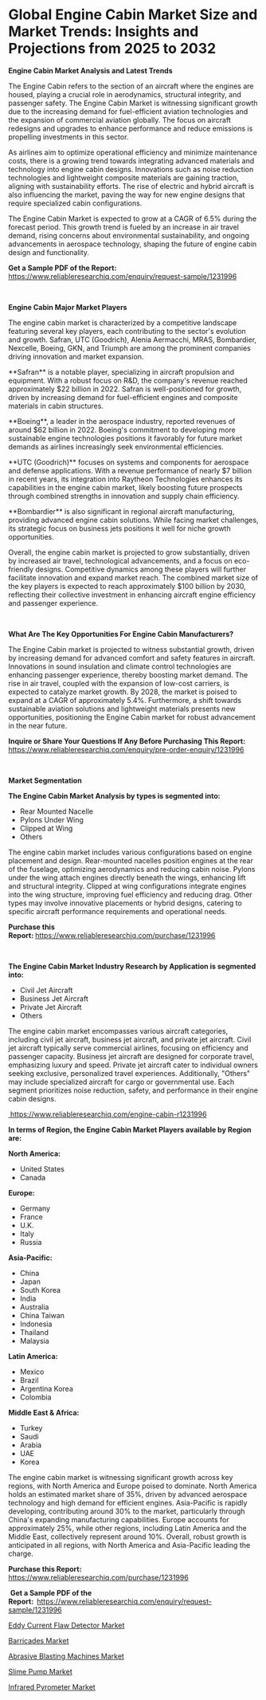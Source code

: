 <p><h1>Global Engine Cabin Market Size and Market Trends: Insights and Projections from 2025 to 2032</h1></p><p><strong>Engine Cabin Market Analysis and Latest Trends</strong></p>
<p><p>The Engine Cabin refers to the section of an aircraft where the engines are housed, playing a crucial role in aerodynamics, structural integrity, and passenger safety. The Engine Cabin Market is witnessing significant growth due to the increasing demand for fuel-efficient aviation technologies and the expansion of commercial aviation globally. The focus on aircraft redesigns and upgrades to enhance performance and reduce emissions is propelling investments in this sector.</p><p>As airlines aim to optimize operational efficiency and minimize maintenance costs, there is a growing trend towards integrating advanced materials and technology into engine cabin designs. Innovations such as noise reduction technologies and lightweight composite materials are gaining traction, aligning with sustainability efforts. The rise of electric and hybrid aircraft is also influencing the market, paving the way for new engine designs that require specialized cabin configurations.</p><p>The Engine Cabin Market is expected to grow at a CAGR of 6.5% during the forecast period. This growth trend is fueled by an increase in air travel demand, rising concerns about environmental sustainability, and ongoing advancements in aerospace technology, shaping the future of engine cabin design and functionality.</p></p>
<p><strong>Get a Sample PDF of the Report:&nbsp;</strong> <a href="https://www.reliableresearchiq.com/enquiry/request-sample/1231996?utm_campaign=1906&utm_medium=2&utm_source=Github&utm_content=ia&utm_term=21022025&utm_id=engine-cabin">https://www.reliableresearchiq.com/enquiry/request-sample/1231996</a></p>
<p>&nbsp;</p>
<p><strong>Engine Cabin Major Market Players</strong></p>
<p><p>The engine cabin market is characterized by a competitive landscape featuring several key players, each contributing to the sector's evolution and growth. Safran, UTC (Goodrich), Alenia Aermacchi, MRAS, Bombardier, Nexcelle, Boeing, GKN, and Triumph are among the prominent companies driving innovation and market expansion.</p><p>**Safran** is a notable player, specializing in aircraft propulsion and equipment. With a robust focus on R&D, the company's revenue reached approximately $22 billion in 2022. Safran is well-positioned for growth, driven by increasing demand for fuel-efficient engines and composite materials in cabin structures.</p><p>**Boeing**, a leader in the aerospace industry, reported revenues of around $62 billion in 2022. Boeing's commitment to developing more sustainable engine technologies positions it favorably for future market demands as airlines increasingly seek environmental efficiencies.</p><p>**UTC (Goodrich)** focuses on systems and components for aerospace and defense applications. With a revenue performance of nearly $7 billion in recent years, its integration into Raytheon Technologies enhances its capabilities in the engine cabin market, likely boosting future prospects through combined strengths in innovation and supply chain efficiency.</p><p>**Bombardier** is also significant in regional aircraft manufacturing, providing advanced engine cabin solutions. While facing market challenges, its strategic focus on business jets positions it well for niche growth opportunities.</p><p>Overall, the engine cabin market is projected to grow substantially, driven by increased air travel, technological advancements, and a focus on eco-friendly designs. Competitive dynamics among these players will further facilitate innovation and expand market reach. The combined market size of the key players is expected to reach approximately $100 billion by 2030, reflecting their collective investment in enhancing aircraft engine efficiency and passenger experience.</p></p>
<p>&nbsp;</p>
<p><strong>What Are The Key Opportunities For Engine Cabin Manufacturers?</strong></p>
<p><p>The Engine Cabin market is projected to witness substantial growth, driven by increasing demand for advanced comfort and safety features in aircraft. Innovations in sound insulation and climate control technologies are enhancing passenger experience, thereby boosting market demand. The rise in air travel, coupled with the expansion of low-cost carriers, is expected to catalyze market growth. By 2028, the market is poised to expand at a CAGR of approximately 5.4%. Furthermore, a shift towards sustainable aviation solutions and lightweight materials presents new opportunities, positioning the Engine Cabin market for robust advancement in the near future.</p></p>
<p><strong>Inquire or Share Your Questions If Any Before Purchasing This Report:</strong> <a href="https://www.reliableresearchiq.com/enquiry/pre-order-enquiry/1231996?utm_campaign=1906&utm_medium=2&utm_source=Github&utm_content=ia&utm_term=21022025&utm_id=engine-cabin">https://www.reliableresearchiq.com/enquiry/pre-order-enquiry/1231996</a></p>
<p>&nbsp;</p>
<p><strong>Market Segmentation</strong></p>
<p><strong>The Engine Cabin Market Analysis by types is segmented into:</strong></p>
<p><ul><li>Rear Mounted Nacelle</li><li>Pylons Under Wing</li><li>Clipped at Wing</li><li>Others</li></ul></p>
<p><p>The engine cabin market includes various configurations based on engine placement and design. Rear-mounted nacelles position engines at the rear of the fuselage, optimizing aerodynamics and reducing cabin noise. Pylons under the wing attach engines directly beneath the wings, enhancing lift and structural integrity. Clipped at wing configurations integrate engines into the wing structure, improving fuel efficiency and reducing drag. Other types may involve innovative placements or hybrid designs, catering to specific aircraft performance requirements and operational needs.</p></p>
<p><strong>Purchase this Report:&nbsp;</strong><a href="https://www.reliableresearchiq.com/purchase/1231996?utm_campaign=1906&utm_medium=2&utm_source=Github&utm_content=ia&utm_term=21022025&utm_id=engine-cabin">https://www.reliableresearchiq.com/purchase/1231996</a></p>
<p>&nbsp;</p>
<p><strong>The Engine Cabin Market Industry Research by Application is segmented into:</strong></p>
<p><ul><li>Civil Jet Aircraft</li><li>Business Jet Aircraft</li><li>Private Jet Aircraft</li><li>Others</li></ul></p>
<p><p>The engine cabin market encompasses various aircraft categories, including civil jet aircraft, business jet aircraft, and private jet aircraft. Civil jet aircraft typically serve commercial airlines, focusing on efficiency and passenger capacity. Business jet aircraft are designed for corporate travel, emphasizing luxury and speed. Private jet aircraft cater to individual owners seeking exclusive, personalized travel experiences. Additionally, "Others" may include specialized aircraft for cargo or governmental use. Each segment prioritizes noise reduction, safety, and performance in their engine cabin designs.</p></p>
<p><a href="https://www.reliableresearchiq.com/engine-cabin-r1231996?utm_campaign=1906&utm_medium=2&utm_source=Github&utm_content=ia&utm_term=21022025&utm_id=engine-cabin">&nbsp;https://www.reliableresearchiq.com/engine-cabin-r1231996</a></p>
<p><strong>In terms of Region, the Engine Cabin Market Players available by Region are:</strong></p>
<p>
    <p> <strong> North America: </strong>
        <ul>
            <li>United States</li>
            <li>Canada</li>
        </ul>
        </p> 
    <p> <strong> Europe: </strong>
        <ul>
            <li>Germany</li>
            <li>France</li>
            <li>U.K.</li>
            <li>Italy</li>
            <li>Russia</li>
        </ul>
        </p> 
    <p> <strong> Asia-Pacific: </strong>
        <ul>
            <li>China</li>
            <li>Japan</li>
            <li>South Korea</li>
            <li>India</li>
            <li>Australia</li>
            <li>China Taiwan</li>
            <li>Indonesia</li>
            <li>Thailand</li>
            <li>Malaysia</li>
        </ul>
        </p> 
    <p> <strong> Latin America: </strong>
        <ul>
            <li>Mexico</li>
            <li>Brazil</li>
            <li>Argentina Korea</li>
            <li>Colombia</li>
        </ul>
        </p> 
    <p> <strong> Middle East & Africa: </strong>
        <ul>
            <li>Turkey</li>
            <li>Saudi</li>
            <li>Arabia</li>
            <li>UAE</li>
            <li>Korea</li>
        </ul>
    </p>
    </p>
<p><p>The engine cabin market is witnessing significant growth across key regions, with North America and Europe poised to dominate. North America holds an estimated market share of 35%, driven by advanced aerospace technology and high demand for efficient engines. Asia-Pacific is rapidly developing, contributing around 30% to the market, particularly through China's expanding manufacturing capabilities. Europe accounts for approximately 25%, while other regions, including Latin America and the Middle East, collectively represent around 10%. Overall, robust growth is anticipated in all regions, with North America and Asia-Pacific leading the charge.</p></p>
<p><strong>Purchase this Report: </strong><a href="https://www.reliableresearchiq.com/purchase/1231996?utm_campaign=1906&utm_medium=2&utm_source=Github&utm_content=ia&utm_term=21022025&utm_id=engine-cabin">https://www.reliableresearchiq.com/purchase/1231996</a></p>
<p>&nbsp;<strong>Get a Sample PDF of the Report:&nbsp;&nbsp;</strong><a href="https://www.reliableresearchiq.com/enquiry/request-sample/1231996?utm_campaign=1906&utm_medium=2&utm_source=Github&utm_content=ia&utm_term=21022025&utm_id=engine-cabin">https://www.reliableresearchiq.com/enquiry/request-sample/1231996</a></p>
<p><strong></strong></p>
<p><p><a href="https://github.com/maimenamdar/Market-Research-Report-List-1/blob/main/eddy-current-flaw-detector-market.md?utm_campaign=1906&utm_medium=2&utm_source=Github&utm_content=ia&utm_term=21022025&utm_id=engine-cabin">Eddy Current Flaw Detector Market</a></p><p><a href="https://github.com/tanckfelli84/Market-Research-Report-List-1/blob/main/barricades-market.md?utm_campaign=1906&utm_medium=2&utm_source=Github&utm_content=ia&utm_term=21022025&utm_id=engine-cabin">Barricades Market</a></p><p><a href="https://github.com/karnaslagha/Market-Research-Report-List-1/blob/main/abrasive-blasting-machines-market.md?utm_campaign=1906&utm_medium=2&utm_source=Github&utm_content=ia&utm_term=21022025&utm_id=engine-cabin">Abrasive Blasting Machines Market</a></p><p><a href="https://github.com/leijavaagexo/Market-Research-Report-List-1/blob/main/slime-pump-market.md?utm_campaign=1906&utm_medium=2&utm_source=Github&utm_content=ia&utm_term=21022025&utm_id=engine-cabin">Slime Pump Market</a></p><p><a href="https://github.com/mandyhunttrb/Market-Research-Report-List-1/blob/main/infrared-pyrometer-market.md?utm_campaign=1906&utm_medium=2&utm_source=Github&utm_content=ia&utm_term=21022025&utm_id=engine-cabin">Infrared Pyrometer Market</a></p></p>